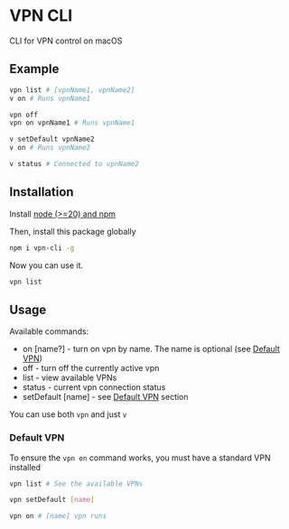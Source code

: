 # VPN CLI
CLI for VPN control on macOS

## Example
``` bash
vpn list # [vpnName1, vpnName2]
v on # Runs vpnName1

vpn off
vpn on vpnName1 # Runs vpnName1

v setDefault vpnName2
v on # Runs vpnName2

v status # Connected to vpnName2
```

## Installation
Install [node (>=20) and npm](https://nodejs.org/en)

Then, install this package globally
``` bash
npm i vpn-cli -g
```

Now you can use it.
``` bash
vpn list
```

## Usage
Available commands:
- on [name?] - turn on vpn by name. The name is optional (see [Default VPN](#default-vpn))
- off - turn off the currently active vpn
- list - view available VPNs
- status - current vpn connection status
- setDefault [name] - see [Default VPN](#default-vpn) section

You can use both `vpn` and just `v`

### Default VPN
To ensure the `vpn on` command works, you must have a standard VPN installed
``` bash
vpn list # See the available VPNs

vpn setDefault [name]

vpn on # [name] vpn runs
```
